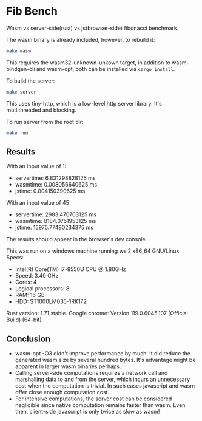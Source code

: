 # Fib Bench

Wasm vs server-side(rust) vs js(browser-side) fibonacci benchmark.

The wasm binary is already included, however, to rebuild it:
```bash
make wasm
```
This requires the wasm32-unknown-unkown target, in addition to wasm-bindgen-cli and wasm-opt, both can be installed via `cargo install`.

To build the server:
```bash
make server
```
This uses tiny-http, which is a low-level http server library. It's mutlithreaded and blocking.

To run server from the root dir:
```bash
make run
```

## Results
With an input value of 1:
- servertime: 6.831298828125 ms
- wasmtime: 0.008056640625 ms
- jstime: 0.004150390625 ms

With an input value of 45:
- servertime: 2983.470703125 ms
- wasmtime: 8184.0751953125 ms
- jstime: 15975.77490234375 ms

The results should appear in the browser's dev console. 

This was run on a windows machine running wsl2 x86_64 GNU/Linux.
Specs:
- Intel(R) Core(TM) i7-8550U CPU @ 1.80GHz
- Speed: 3.40 GHz
- Cores: 4
- Logical processors: 8
- RAM: 16 GB
- HDD: ST1000LM035-1RK172

Rust version: 1.71 stable.
Google chrome: Version 119.0.6045.107 (Official Build) (64-bit)

## Conclusion
- wasm-opt -O3 didn't improve performance by much. It did reduce the generated wasm size by several hundred bytes. It's advantage might be apparent in larger wasm binaries perhaps. 
- Calling server-side computations requires a network call and marshalling data to and from the server, which incurs an unnecessary cost when the computation is trivial. In such cases javascript and wasm offer close enough computation cost.
- For intensive computations, the server cost can be considered negligible since native computation remains faster than wasm. Even then, client-side javascript is only twice as slow as wasm!
